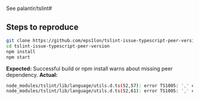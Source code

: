 # 
See palantir/tslint#

## Steps to reproduce
```bash
git clone https://github.com/eps1lon/tslint-issue-typescript-peer-version.git
cd tslint-issue-typescript-peer-version
npm install
npm start
```

__Expected:__ Successful build or npm install warns about missing peer dependency.
__Actual:__
```bash
node_modules/tslint/lib/language/utils.d.ts(52,57): error TS1005: ',' expected.
node_modules/tslint/lib/language/utils.d.ts(52,61): error TS1005: ',' expected.
```